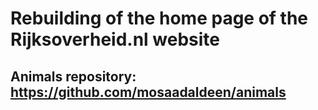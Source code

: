 # Rebuilding of the home page of the Rijksoverheid.nl website
## Animals repository: https://github.com/mosaadaldeen/animals
